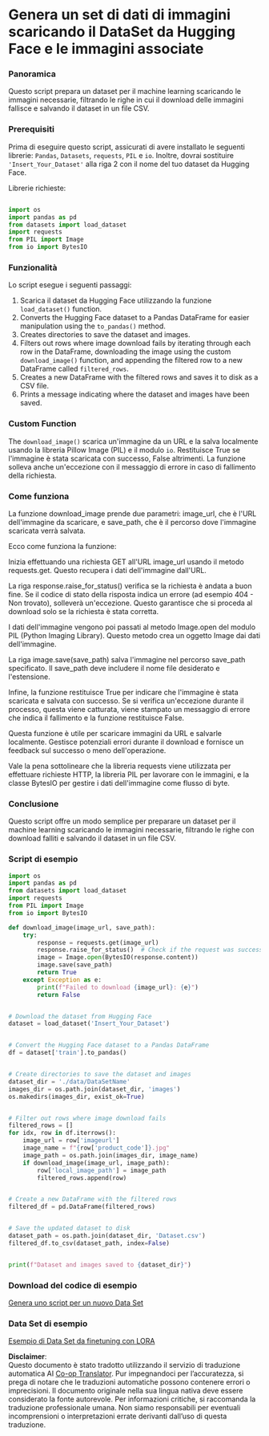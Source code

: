 <!--
CO_OP_TRANSLATOR_METADATA:
{
  "original_hash": "3cd0b727945d57998f1096763df56a84",
  "translation_date": "2025-05-09T20:24:01+00:00",
  "source_file": "md/03.FineTuning/CreatingSampleData.md",
  "language_code": "it"
}
-->
# Genera un set di dati di immagini scaricando il DataSet da Hugging Face e le immagini associate


### Panoramica

Questo script prepara un dataset per il machine learning scaricando le immagini necessarie, filtrando le righe in cui il download delle immagini fallisce e salvando il dataset in un file CSV.

### Prerequisiti

Prima di eseguire questo script, assicurati di avere installato le seguenti librerie: `Pandas`, `Datasets`, `requests`, `PIL` e `io`. Inoltre, dovrai sostituire `'Insert_Your_Dataset'` alla riga 2 con il nome del tuo dataset da Hugging Face.

Librerie richieste:

```python

import os
import pandas as pd
from datasets import load_dataset
import requests
from PIL import Image
from io import BytesIO
```

### Funzionalità

Lo script esegue i seguenti passaggi:

1. Scarica il dataset da Hugging Face utilizzando la funzione `load_dataset()` function.
2. Converts the Hugging Face dataset to a Pandas DataFrame for easier manipulation using the `to_pandas()` method.
3. Creates directories to save the dataset and images.
4. Filters out rows where image download fails by iterating through each row in the DataFrame, downloading the image using the custom `download_image()` function, and appending the filtered row to a new DataFrame called `filtered_rows`.
5. Creates a new DataFrame with the filtered rows and saves it to disk as a CSV file.
6. Prints a message indicating where the dataset and images have been saved.

### Custom Function

The `download_image()` scarica un'immagine da un URL e la salva localmente usando la libreria Pillow Image (PIL) e il modulo `io`. Restituisce True se l'immagine è stata scaricata con successo, False altrimenti. La funzione solleva anche un'eccezione con il messaggio di errore in caso di fallimento della richiesta.

### Come funziona

La funzione download_image prende due parametri: image_url, che è l'URL dell'immagine da scaricare, e save_path, che è il percorso dove l'immagine scaricata verrà salvata.

Ecco come funziona la funzione:

Inizia effettuando una richiesta GET all'URL image_url usando il metodo requests.get. Questo recupera i dati dell'immagine dall'URL.

La riga response.raise_for_status() verifica se la richiesta è andata a buon fine. Se il codice di stato della risposta indica un errore (ad esempio 404 - Non trovato), solleverà un'eccezione. Questo garantisce che si proceda al download solo se la richiesta è stata corretta.

I dati dell'immagine vengono poi passati al metodo Image.open del modulo PIL (Python Imaging Library). Questo metodo crea un oggetto Image dai dati dell'immagine.

La riga image.save(save_path) salva l'immagine nel percorso save_path specificato. Il save_path deve includere il nome file desiderato e l'estensione.

Infine, la funzione restituisce True per indicare che l'immagine è stata scaricata e salvata con successo. Se si verifica un'eccezione durante il processo, questa viene catturata, viene stampato un messaggio di errore che indica il fallimento e la funzione restituisce False.

Questa funzione è utile per scaricare immagini da URL e salvarle localmente. Gestisce potenziali errori durante il download e fornisce un feedback sul successo o meno dell'operazione.

Vale la pena sottolineare che la libreria requests viene utilizzata per effettuare richieste HTTP, la libreria PIL per lavorare con le immagini, e la classe BytesIO per gestire i dati dell'immagine come flusso di byte.



### Conclusione

Questo script offre un modo semplice per preparare un dataset per il machine learning scaricando le immagini necessarie, filtrando le righe con download falliti e salvando il dataset in un file CSV.

### Script di esempio

```python
import os
import pandas as pd
from datasets import load_dataset
import requests
from PIL import Image
from io import BytesIO

def download_image(image_url, save_path):
    try:
        response = requests.get(image_url)
        response.raise_for_status()  # Check if the request was successful
        image = Image.open(BytesIO(response.content))
        image.save(save_path)
        return True
    except Exception as e:
        print(f"Failed to download {image_url}: {e}")
        return False


# Download the dataset from Hugging Face
dataset = load_dataset('Insert_Your_Dataset')


# Convert the Hugging Face dataset to a Pandas DataFrame
df = dataset['train'].to_pandas()


# Create directories to save the dataset and images
dataset_dir = './data/DataSetName'
images_dir = os.path.join(dataset_dir, 'images')
os.makedirs(images_dir, exist_ok=True)


# Filter out rows where image download fails
filtered_rows = []
for idx, row in df.iterrows():
    image_url = row['imageurl']
    image_name = f"{row['product_code']}.jpg"
    image_path = os.path.join(images_dir, image_name)
    if download_image(image_url, image_path):
        row['local_image_path'] = image_path
        filtered_rows.append(row)


# Create a new DataFrame with the filtered rows
filtered_df = pd.DataFrame(filtered_rows)


# Save the updated dataset to disk
dataset_path = os.path.join(dataset_dir, 'Dataset.csv')
filtered_df.to_csv(dataset_path, index=False)


print(f"Dataset and images saved to {dataset_dir}")
```

### Download del codice di esempio  
[Genera uno script per un nuovo Data Set](../../../../code/04.Finetuning/generate_dataset.py)

### Data Set di esempio
[Esempio di Data Set da finetuning con LORA](../../../../code/04.Finetuning/olive-ort-example/dataset/dataset-classification.json)

**Disclaimer**:  
Questo documento è stato tradotto utilizzando il servizio di traduzione automatica AI [Co-op Translator](https://github.com/Azure/co-op-translator). Pur impegnandoci per l’accuratezza, si prega di notare che le traduzioni automatiche possono contenere errori o imprecisioni. Il documento originale nella sua lingua nativa deve essere considerato la fonte autorevole. Per informazioni critiche, si raccomanda la traduzione professionale umana. Non siamo responsabili per eventuali incomprensioni o interpretazioni errate derivanti dall’uso di questa traduzione.